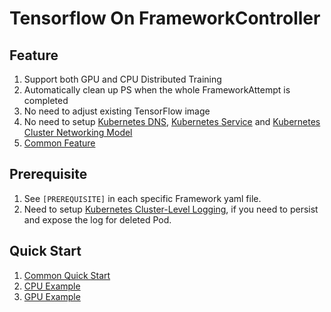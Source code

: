 # Tensorflow On FrameworkController

## Feature
1. Support both GPU and CPU Distributed Training
2. Automatically clean up PS when the whole FrameworkAttempt is completed
3. No need to adjust existing TensorFlow image
4. No need to setup [Kubernetes DNS](https://kubernetes.io/docs/concepts/services-networking/dns-pod-service), [Kubernetes Service](https://kubernetes.io/docs/concepts/services-networking/service) and [Kubernetes Cluster Networking Model](https://kubernetes.io/docs/concepts/cluster-administration/networking/#how-to-implement-the-kubernetes-networking-model)
5. [Common Feature](../../../../README.md#Feature)

## Prerequisite
1. See `[PREREQUISITE]` in each specific Framework yaml file.
2. Need to setup [Kubernetes Cluster-Level Logging](https://kubernetes.io/docs/concepts/cluster-administration/logging), if you need to persist and expose the log for deleted Pod.

## Quick Start
1. [Common Quick Start](../../../../README.md#Quick-Start)
2. [CPU Example](cpu)
3. [GPU Example](gpu)
